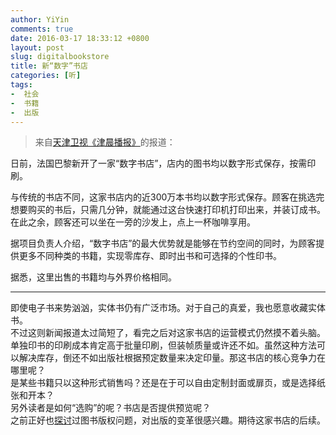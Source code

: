 ```yaml
---
author: YiYin
comments: true
date: 2016-03-17 18:33:12 +0800
layout: post
slug: digitalbookstore
title: 新“数字”书店
categories: [听]
tags:
-  社会
-  书籍
-  出版
---
```


<div class="quote"> <blockquote>
    	来自<a href="http://tv.cntv.cn/video/C10166/bbd567e4ab563de0058b3e450a4e5c44">天津卫视《津晨播报》</a>的报道：
    </blockquote>
</div>

日前，法国巴黎新开了一家“数字书店”，店内的图书均以数字形式保存，按需印刷。

与传统的书店不同，这家书店内的近300万本书均以数字形式保存。顾客在挑选完想要购买的书后，只需几分钟，就能通过这台快速打印机打印出来，并装订成书。在此之余，顾客还可以坐在一旁的沙发上，点上一杯咖啡享用。

据项目负责人介绍，“数字书店”的最大优势就是能够在节约空间的同时，为顾客提供更多不同种类的书籍，实现零库存、即时出书和可选择的个性印书。

据悉，这里出售的书籍均与外界价格相同。

<hr/>
<div class="commentsonquote">
<div class="yiyin">即使电子书来势汹汹，实体书仍有广泛市场。对于自己的真爱，我也愿意收藏实体书。<br/>
不过这则新闻报道太过简短了，看完之后对这家书店的运营模式仍然摸不着头脑。单独印书的印刷成本肯定高于批量印刷，但装帧质量或许还不如。虽然这种方法可以解决库存，倒还不如出版社根据预定数量来决定印量。那这书店的核心竞争力在哪里呢？<br/>
是某些书籍只以这种形式销售吗？还是在于可以自由定制封面或扉页，或是选择纸张和开本？<br/>
另外读者是如何“选购”的呢？书店是否提供预览呢？<br/>
之前正好也<a href="http://whyhow.github.io/2016/03/13/banquan.html">探讨</a>过图书版权问题，对出版的变革很感兴趣。期待这家书店的后续。
</div>
</div>
